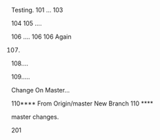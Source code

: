 Testing. 101 ...
103

104
105 ....

106 .... 106
106 Again

107.

108....

109.....

Change On Master...

110**** From Origin/master New Branch 110 ****

master changes.

201